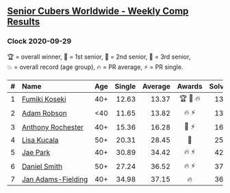<style>table {white-space: nowrap;}</style>
<link rel="stylesheet" type="text/css" href="/scw-comp/css/flags.css" />

## [Senior Cubers Worldwide - Weekly Comp Results](/scw-comp/results/)
### Clock 2020-09-29

<span style="white-space: nowrap;">🏆 = overall winner</span>, <span style="white-space: nowrap;">🥇 = 1st senior</span>, <span style="white-space: nowrap;">🥈 = 2nd senior</span>, <span style="white-space: nowrap;">🥉 = 3rd senior</span>, <span style="white-space: nowrap;">💥 = overall record (age group)</span>, <span style="white-space: nowrap;">🔥 = PR average</span>, <span style="white-space: nowrap;">⚡ = PR single</span>.

| # | Name | Age | Single | Average | Awards | Solve 1 | Solve 2 | Solve 3 | Solve 4 | Solve 5 | Video |
| :--: | :-- | :--: | --: | --: | :--: | --: | --: | --: | --: | --: | :-- |
| 1 | [Fumiki Koseki](../../persons/fumiki_koseki/clock.md) | 40+ | 12.63 | 13.37 | 🏆 🥇 🔥 | 13.03 | 13.13 | DNF | 12.63 | 13.94 | [Desktop](https://www.facebook.com/events/318437286122261/permalink/323632415602748) / [Mobile](https://m.facebook.com/events/318437286122261?view=permalink&id=323632415602748) |
| 2 | [Adam Robson](../../persons/adam_robson/clock.md) | <40 | 11.65 | 13.82 | 🔥 ⚡ | 13.03 | 11.65 | 14.92 | 13.52 | DNF | [Desktop](https://www.facebook.com/100005428097972/videos/1479949362195986) / [Mobile](https://m.facebook.com/100005428097972/videos/1479949362195986) |
| 3 | [Anthony Rochester](../../persons/anthony_rochester/clock.md) | 40+ | 15.36 | 16.28 | 🥈 ⚡ | 16.41 | 16.67 | 17.85 | 15.77 | 15.36 | [Desktop](https://www.facebook.com/events/318437286122261/permalink/321559572476699) / [Mobile](https://m.facebook.com/events/318437286122261?view=permalink&id=321559572476699) |
| 4 | [Lisa Kucala](../../persons/lisa_kucala/clock.md) | 50+ | 20.31 | 28.45 | 🥉 | 25.33 | 20.31 | DNF | 26.01 | 34.01 | [Desktop](https://www.facebook.com/events/318437286122261/permalink/323592215606768) / [Mobile](https://m.facebook.com/events/318437286122261?view=permalink&id=323592215606768) |
| 5 | [Jae Park](../../persons/jae_park/clock.md) | 40+ | 30.89 | 34.42 | 🔥 ⚡ | 42.65 | 30.89 | 36.16 | 31.33 | 35.77 | [Desktop](https://www.facebook.com/events/318437286122261/permalink/319126449386678) / [Mobile](https://m.facebook.com/events/318437286122261?view=permalink&id=319126449386678) |
| 6 | [Daniel Smith](../../persons/daniel_smith/clock.md) | 50+ | 27.24 | 36.52 | 🔥 ⚡ | 37.54 | 32.89 | 39.12 | 40.53 | 27.24 | [Desktop](https://www.facebook.com/events/318437286122261/permalink/322898875676102) / [Mobile](https://m.facebook.com/events/318437286122261?view=permalink&id=322898875676102) |
| 7 | [Jan Adams-Fielding](../../persons/jan_adams_fielding/clock.md) | 40+ | 34.98 | 37.15 | 🔥 | 36.44 | 39.00 | 44.25 | 36.00 | 34.98 | [Desktop](https://www.facebook.com/events/318437286122261/permalink/323510402281616) / [Mobile](https://m.facebook.com/events/318437286122261?view=permalink&id=323510402281616) |

<!-- Global site tag (gtag.js) - Google Analytics -->
<script async src="https://www.googletagmanager.com/gtag/js?id=UA-86348435-3"></script>
<script>window.dataLayer = window.dataLayer || []; function gtag() {dataLayer.push(arguments);} gtag('js', new Date()); gtag('config', 'UA-86348435-3');</script>
